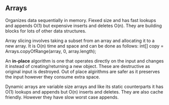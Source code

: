 
## Arrays

Organizes data sequentially in memory. Fiexed size and has fast lookups and appends O(1) but expensive inserts and deletes O(n). They are building blocks for lots of other data structures.

Array slicing involves taking a subset from an array and allocating it to a new array. It is O(n) time and space and can be done as follows: int[] copy = Arrays.copyOfRange(array, 0, array.length);

An **in-place** algorithm is one that operates directly on the input and changes it instead of creating/returning a new object. These are destructive as original input is destroyed. Out of place algirithms are safer as it preserves the input however they consume extra space.

Dynamic arrays are variable size arrays and like its static counterparts it has O(1) lookups and appends but O(n) inserts and deletes. They are also cache friendly. However they have slow worst case appends.
